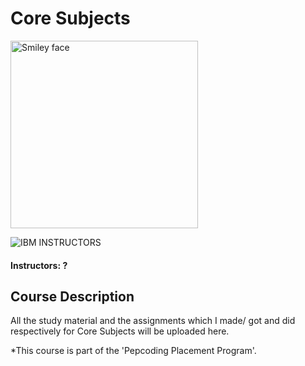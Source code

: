 # Core Subjects

<img src="https://www.pepcoding.com/images/logo.png" alt="Smiley face" height="300" width="300">

![IBM](http://i.imgur.com/Qktqnu1.png) INSTRUCTORS
#### Instructors: ?

## Course Description

All the study material and the assignments which I made/ got and did respectively for Core Subjects will be uploaded here.

*This course is part of the 'Pepcoding Placement Program'.

